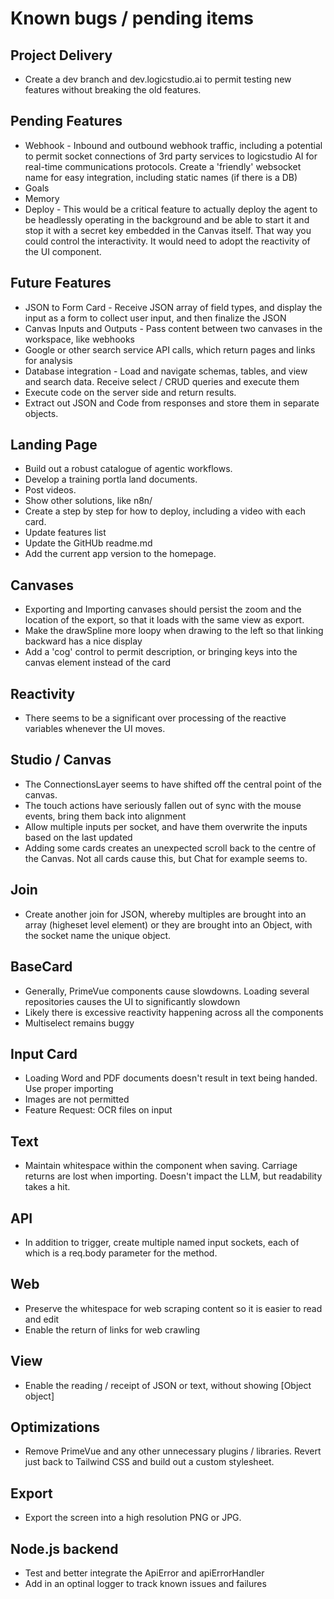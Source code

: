 # Known bugs / pending items

## Project Delivery
- Create a dev branch and dev.logicstudio.ai to permit testing new features without breaking the old features.

## Pending Features
- Webhook - Inbound and outbound webhook traffic, including a potential to permit socket connections of 3rd party services to logicstudio AI for real-time communications protocols. Create a 'friendly' websocket name for easy integration, including static names (if there is a DB)
- Goals
- Memory
- Deploy - This would be a critical feature to actually deploy the agent to be headlessly operating in the background and be able to start it and stop it with a secret key embedded in the Canvas itself. That way you could control the interactivity. It would need to adopt the reactivity of the UI component.

## Future Features
- JSON to Form Card - Receive JSON array of field types, and display the input as a form to collect user input, and then finalize the JSON
- Canvas Inputs and Outputs - Pass content between two canvases in the workspace, like webhooks
- Google or other search service API calls, which return pages and links for analysis
- Database integration - Load and navigate schemas, tables, and view and search data. Receive select / CRUD queries and execute them
- Execute code on the server side and return results.
- Extract out JSON and Code from responses and store them in separate objects.

## Landing Page
- Build out a robust catalogue of agentic workflows.
- Develop a training portla land documents.
- Post videos.
- Show other solutions, like n8n/
- Create a step by step for how to deploy, including a video with each card.
- Update features list
- Update the GitHUb readme.md
- Add the current app version to the homepage.

## Canvases
- Exporting and Importing canvases should persist the zoom and the location of the export, so that it loads with the same view as export.
- Make the drawSpline more loopy when drawing to the left so that linking backward has a nice display
- Add a 'cog' control to permit description, or bringing keys into the canvas element instead of the card

## Reactivity
- There seems to be a significant over processing of the reactive variables whenever the UI moves.

## Studio / Canvas
- The ConnectionsLayer seems to have shifted off the central point of the canvas. 
- The touch actions have seriously fallen out of sync with the mouse events, bring them back into alignment
- Allow multiple inputs per socket, and have them overwrite the inputs based on the last updated
- Adding some cards creates an unexpected scroll back to the centre of the Canvas. Not all cards cause this, but Chat for example seems to.

## Join
- Create another join for JSON, whereby multiples are brought into an array (higheset level element) or they are brought into an Object, with the socket name the unique object.

## BaseCard
-  Generally, PrimeVue components cause slowdowns. Loading several repositories causes the UI to significantly slowdown
- Likely there is excessive reactivity happening across all the components
- Multiselect remains buggy 

## Input Card
- Loading Word and PDF documents doesn't result in text being handed. Use proper importing
- Images are not permitted
- Feature Request: OCR files on input

## Text
- Maintain whitespace within the component when saving. Carriage returns are lost when importing. Doesn't impact the LLM, but readability takes a hit.

## API
- In addition to trigger, create multiple named input sockets, each of which is a req.body parameter for the method.

## Web
- Preserve the whitespace for web scraping content so it is easier to read and edit
- Enable the return of links for web crawling

## View
- Enable the reading / receipt of JSON or text, without showing [Object object]

## Optimizations
- Remove PrimeVue and any other unnecessary plugins / libraries. Revert just back to Tailwind CSS and build out a custom stylesheet.

## Export
- Export the screen into a high resolution PNG or JPG.

## Node.js backend
- Test and better integrate the ApiError and apiErrorHandler
- Add in an optinal logger to track known issues and failures
